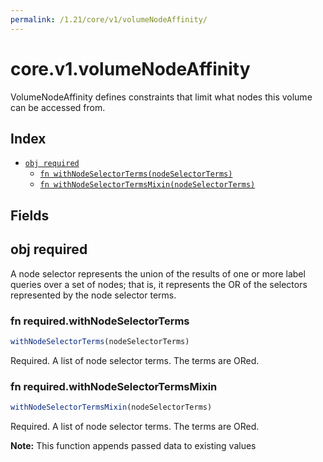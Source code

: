 ```yaml
---
permalink: /1.21/core/v1/volumeNodeAffinity/
---
```


# core.v1.volumeNodeAffinity

VolumeNodeAffinity defines constraints that limit what nodes this volume can be accessed from.

## Index

* [`obj required`](#obj-required)
  * [`fn withNodeSelectorTerms(nodeSelectorTerms)`](#fn-requiredwithnodeselectorterms)
  * [`fn withNodeSelectorTermsMixin(nodeSelectorTerms)`](#fn-requiredwithnodeselectortermsmixin)

## Fields

## obj required

A node selector represents the union of the results of one or more label queries over a set of nodes; that is, it represents the OR of the selectors represented by the node selector terms.

### fn required.withNodeSelectorTerms

```ts
withNodeSelectorTerms(nodeSelectorTerms)
```

Required. A list of node selector terms. The terms are ORed.

### fn required.withNodeSelectorTermsMixin

```ts
withNodeSelectorTermsMixin(nodeSelectorTerms)
```

Required. A list of node selector terms. The terms are ORed.

**Note:** This function appends passed data to existing values